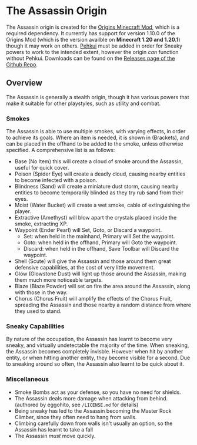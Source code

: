 # The Assassin Origin
The Assassin origin is created for the [Origins Minecraft Mod](https://modrinth.com/mod/origins), which is a required dependency. It currently has support for version 1.10.0 of the Origins Mod (which is the version availble on **Minecraft 1.20 and 1.20.1**) though it may work on others.
[Pehkui](https://modrinth.com/mod/pehkui) must be added in order for Sneaky powers to work to the intended extent, however the origin _can_ function without Pehkui.
Downloads can be found on the [Releases page of the Github Repo](https://github.com/imaradio/assassin-origin/releases).

## Overview
The Assassin is generally a stealth origin, though it has various powers that make it suitable for other playstyles, such as utility and combat.

### Smokes
The Assassin is able to use multiple smokes, with varying effects, in order to achieve its goals. Where an item is needed, it is shown in (Brackets), and can be placed in the offhand to be added to the smoke, unless otherwise specified.
A comprehensive list is as follows:
- Base (No Item) this will create a cloud of smoke around the Assassin, useful for quick cover.
- Poison (Spider Eye) will create a deadly cloud, causing nearby entities to become infected with a poison.
- Blindness (Sand) will create a miniature dust storm, causing nearby entities to become temporarily blinded as they try rub sand from their eyes.
- Moist (Water Bucket) will create a wet smoke, cable of extinguishing the player.
- Extractive (Amethyst) will blow apart the crystals placed inside the smoke, extracting XP.
- Waypoint (Ender Pearl) will Set, Goto, or Discard a waypoint.
	- Set: when held in the mainhand, Primary will Set the waypoint.
  - Goto: when held in the offhand, Primary will Goto the waypoint.
  - Discard: when held in the offhand, Save Toolbar will Discard the waypoint.
- Shell (Scute) will give the Assassin and those around them great defensive capabilities, at the cost of very little movement.
- Glow (Glowstone Dust) will light up those around the Assassin, making them much more noticeable targets.
- Blaze (Blaze Powder) will set on fire the area around the Assassin, along with those in the way.
- Chorus (Chorus Fruit) will amplify the effects of the Chorus Fruit, spreading the Assassin and those nearby a random distance from where they used to stand.

### Sneaky Capabilities
By nature of the occupation, the Assassin has learnt to become very sneaky, and virtually undetectable the majority of the time.
When sneaking, the Assassin becomes completely invisble. However when hit by another entity, or when hitting another entity, they become visible for a second.
Due to sneaking around so often, the Assassin also learnt to be quick about it.

### Miscellaneous
- Smoke Bombs act as your defense, so you have no need for shields.
- The Assassin deals more damage when attacking from behind. (authored by eggohito, see `/LICENSE.md` for details)
- Being sneaky has led to the Assassin becoming the Master Rock Climber, since they often need to hang from walls.
- Climbing carefully down from walls isn't usually an option, so the Assassin has learnt to take a fall
- The Assassin _must_ move quickly.
